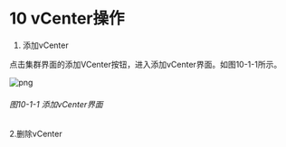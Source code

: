 # 10 vCenter操作

1. 添加vCenter

点击集群界面的添加VCenter按钮，进入添加vCenter界面。如图10-1-1所示。

![png](../images/10-1-1.png "图10-1-1集群结构图")

###### 图10-1-1 添加vCenter界面

2.删除vCenter





